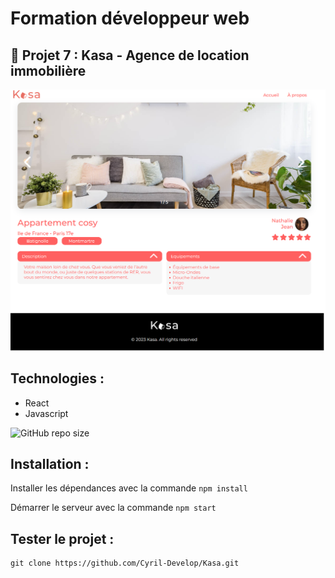 # Formation développeur web

## 📎 Projet 7 : Kasa - Agence de location immobilière

![cover](./images/screenshot.png)

## Technologies :

- React
- Javascript

![GitHub repo size](https://img.shields.io/github/repo-size/Cyril-Develop/Kasa?style=for-the-badge)

## Installation :

Installer les dépendances avec la commande `npm install`

Démarrer le serveur avec la commande `npm start`

## Tester le projet :

```terminal
git clone https://github.com/Cyril-Develop/Kasa.git
```